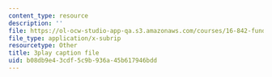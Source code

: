 ```yaml
---
content_type: resource
description: ''
file: https://ol-ocw-studio-app-qa.s3.amazonaws.com/courses/16-842-fundamentals-of-systems-engineering-fall-2015/b08db9e43cdf5c9b936a45b617946bdd_4hYgHHC-5z8.vtt
file_type: application/x-subrip
resourcetype: Other
title: 3play caption file
uid: b08db9e4-3cdf-5c9b-936a-45b617946bdd
---
```

